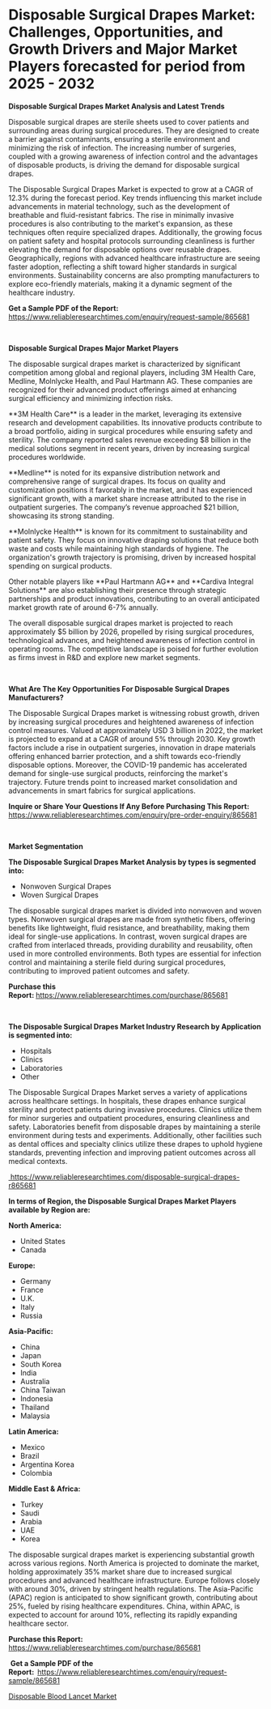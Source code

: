 <p><h1>Disposable Surgical Drapes Market: Challenges, Opportunities, and Growth Drivers and Major Market Players forecasted for period from 2025 - 2032</h1></p><p><strong>Disposable Surgical Drapes Market Analysis and Latest Trends</strong></p>
<p><p>Disposable surgical drapes are sterile sheets used to cover patients and surrounding areas during surgical procedures. They are designed to create a barrier against contaminants, ensuring a sterile environment and minimizing the risk of infection. The increasing number of surgeries, coupled with a growing awareness of infection control and the advantages of disposable products, is driving the demand for disposable surgical drapes.</p><p>The Disposable Surgical Drapes Market is expected to grow at a CAGR of 12.3% during the forecast period. Key trends influencing this market include advancements in material technology, such as the development of breathable and fluid-resistant fabrics. The rise in minimally invasive procedures is also contributing to the market's expansion, as these techniques often require specialized drapes. Additionally, the growing focus on patient safety and hospital protocols surrounding cleanliness is further elevating the demand for disposable options over reusable drapes. Geographically, regions with advanced healthcare infrastructure are seeing faster adoption, reflecting a shift toward higher standards in surgical environments. Sustainability concerns are also prompting manufacturers to explore eco-friendly materials, making it a dynamic segment of the healthcare industry.</p></p>
<p><strong>Get a Sample PDF of the Report:&nbsp;</strong> <a href="https://www.reliableresearchtimes.com/enquiry/request-sample/865681?utm_campaign=2769&utm_medium=2&utm_source=Github&utm_content=ia&utm_term=04032025&utm_id=disposable-surgical-drapes">https://www.reliableresearchtimes.com/enquiry/request-sample/865681</a></p>
<p>&nbsp;</p>
<p><strong>Disposable Surgical Drapes Major Market Players</strong></p>
<p><p>The disposable surgical drapes market is characterized by significant competition among global and regional players, including 3M Health Care, Medline, Molnlycke Health, and Paul Hartmann AG. These companies are recognized for their advanced product offerings aimed at enhancing surgical efficiency and minimizing infection risks.</p><p>**3M Health Care** is a leader in the market, leveraging its extensive research and development capabilities. Its innovative products contribute to a broad portfolio, aiding in surgical procedures while ensuring safety and sterility. The company reported sales revenue exceeding $8 billion in the medical solutions segment in recent years, driven by increasing surgical procedures worldwide.</p><p>**Medline** is noted for its expansive distribution network and comprehensive range of surgical drapes. Its focus on quality and customization positions it favorably in the market, and it has experienced significant growth, with a market share increase attributed to the rise in outpatient surgeries. The company’s revenue approached $21 billion, showcasing its strong standing.</p><p>**Molnlycke Health** is known for its commitment to sustainability and patient safety. They focus on innovative draping solutions that reduce both waste and costs while maintaining high standards of hygiene. The organization's growth trajectory is promising, driven by increased hospital spending on surgical products.</p><p>Other notable players like **Paul Hartmann AG** and **Cardiva Integral Solutions** are also establishing their presence through strategic partnerships and product innovations, contributing to an overall anticipated market growth rate of around 6-7% annually.</p><p>The overall disposable surgical drapes market is projected to reach approximately $5 billion by 2026, propelled by rising surgical procedures, technological advances, and heightened awareness of infection control in operating rooms. The competitive landscape is poised for further evolution as firms invest in R&D and explore new market segments.</p></p>
<p>&nbsp;</p>
<p><strong>What Are The Key Opportunities For Disposable Surgical Drapes Manufacturers?</strong></p>
<p><p>The Disposable Surgical Drapes market is witnessing robust growth, driven by increasing surgical procedures and heightened awareness of infection control measures. Valued at approximately USD 3 billion in 2022, the market is projected to expand at a CAGR of around 5% through 2030. Key growth factors include a rise in outpatient surgeries, innovation in drape materials offering enhanced barrier protection, and a shift towards eco-friendly disposable options. Moreover, the COVID-19 pandemic has accelerated demand for single-use surgical products, reinforcing the market's trajectory. Future trends point to increased market consolidation and advancements in smart fabrics for surgical applications.</p></p>
<p><strong>Inquire or Share Your Questions If Any Before Purchasing This Report:</strong> <a href="https://www.reliableresearchtimes.com/enquiry/pre-order-enquiry/865681?utm_campaign=2769&utm_medium=2&utm_source=Github&utm_content=ia&utm_term=04032025&utm_id=disposable-surgical-drapes">https://www.reliableresearchtimes.com/enquiry/pre-order-enquiry/865681</a></p>
<p>&nbsp;</p>
<p><strong>Market Segmentation</strong></p>
<p><strong>The Disposable Surgical Drapes Market Analysis by types is segmented into:</strong></p>
<p><ul><li>Nonwoven Surgical Drapes</li><li>Woven Surgical Drapes</li></ul></p>
<p><p>The disposable surgical drapes market is divided into nonwoven and woven types. Nonwoven surgical drapes are made from synthetic fibers, offering benefits like lightweight, fluid resistance, and breathability, making them ideal for single-use applications. In contrast, woven surgical drapes are crafted from interlaced threads, providing durability and reusability, often used in more controlled environments. Both types are essential for infection control and maintaining a sterile field during surgical procedures, contributing to improved patient outcomes and safety.</p></p>
<p><strong>Purchase this Report:&nbsp;</strong><a href="https://www.reliableresearchtimes.com/purchase/865681?utm_campaign=2769&utm_medium=2&utm_source=Github&utm_content=ia&utm_term=04032025&utm_id=disposable-surgical-drapes">https://www.reliableresearchtimes.com/purchase/865681</a></p>
<p>&nbsp;</p>
<p><strong>The Disposable Surgical Drapes Market Industry Research by Application is segmented into:</strong></p>
<p><ul><li>Hospitals</li><li>Clinics</li><li>Laboratories</li><li>Other</li></ul></p>
<p><p>The Disposable Surgical Drapes Market serves a variety of applications across healthcare settings. In hospitals, these drapes enhance surgical sterility and protect patients during invasive procedures. Clinics utilize them for minor surgeries and outpatient procedures, ensuring cleanliness and safety. Laboratories benefit from disposable drapes by maintaining a sterile environment during tests and experiments. Additionally, other facilities such as dental offices and specialty clinics utilize these drapes to uphold hygiene standards, preventing infection and improving patient outcomes across all medical contexts.</p></p>
<p><a href="https://www.reliableresearchtimes.com/disposable-surgical-drapes-r865681?utm_campaign=2769&utm_medium=2&utm_source=Github&utm_content=ia&utm_term=04032025&utm_id=disposable-surgical-drapes">&nbsp;https://www.reliableresearchtimes.com/disposable-surgical-drapes-r865681</a></p>
<p><strong>In terms of Region, the Disposable Surgical Drapes Market Players available by Region are:</strong></p>
<p>
    <p> <strong> North America: </strong>
        <ul>
            <li>United States</li>
            <li>Canada</li>
        </ul>
        </p> 
    <p> <strong> Europe: </strong>
        <ul>
            <li>Germany</li>
            <li>France</li>
            <li>U.K.</li>
            <li>Italy</li>
            <li>Russia</li>
        </ul>
        </p> 
    <p> <strong> Asia-Pacific: </strong>
        <ul>
            <li>China</li>
            <li>Japan</li>
            <li>South Korea</li>
            <li>India</li>
            <li>Australia</li>
            <li>China Taiwan</li>
            <li>Indonesia</li>
            <li>Thailand</li>
            <li>Malaysia</li>
        </ul>
        </p> 
    <p> <strong> Latin America: </strong>
        <ul>
            <li>Mexico</li>
            <li>Brazil</li>
            <li>Argentina Korea</li>
            <li>Colombia</li>
        </ul>
        </p> 
    <p> <strong> Middle East & Africa: </strong>
        <ul>
            <li>Turkey</li>
            <li>Saudi</li>
            <li>Arabia</li>
            <li>UAE</li>
            <li>Korea</li>
        </ul>
    </p>
    </p>
<p><p>The disposable surgical drapes market is experiencing substantial growth across various regions. North America is projected to dominate the market, holding approximately 35% market share due to increased surgical procedures and advanced healthcare infrastructure. Europe follows closely with around 30%, driven by stringent health regulations. The Asia-Pacific (APAC) region is anticipated to show significant growth, contributing about 25%, fueled by rising healthcare expenditures. China, within APAC, is expected to account for around 10%, reflecting its rapidly expanding healthcare sector.</p></p>
<p><strong>Purchase this Report: </strong><a href="https://www.reliableresearchtimes.com/purchase/865681?utm_campaign=2769&utm_medium=2&utm_source=Github&utm_content=ia&utm_term=04032025&utm_id=disposable-surgical-drapes">https://www.reliableresearchtimes.com/purchase/865681</a></p>
<p>&nbsp;<strong>Get a Sample PDF of the Report:&nbsp;&nbsp;</strong><a href="https://www.reliableresearchtimes.com/enquiry/request-sample/865681?utm_campaign=2769&utm_medium=2&utm_source=Github&utm_content=ia&utm_term=04032025&utm_id=disposable-surgical-drapes">https://www.reliableresearchtimes.com/enquiry/request-sample/865681</a></p>
<p><strong></strong></p>
<p><p><a href="https://github.com/organophelia8282/Market-Research-Report-List-1/blob/main/disposable-blood-lancet-market.md?utm_campaign=2769&utm_medium=2&utm_source=Github&utm_content=ia&utm_term=04032025&utm_id=disposable-surgical-drapes">Disposable Blood Lancet Market</a></p></p>